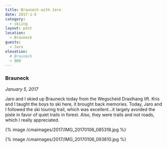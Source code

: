 ```yaml
---
title: Brauneck with Jaro
date: 2017-1-5
category:
  - skiing
layout: post
location:
  - Brauneck
guests:
  - Jaro
elevation:
  # Brauneck
  - 900
---
```


### Brauneck
_January 5, 2017_

Jaro and I skied up Brauneck today from the Wegscheid Draxlhang lift. Kris
and I taught the boys to ski here, it brought back memories. Today, Jaro
and I followed the ski touring trail, which was excellent...it largely
avoided the piste in favor of quiet trails in forest. Also, they were
trails and not roads, which I really appreciated.

{% image /cmaimages/2017/IMG_20170106_085318.jpg %}

{% image /cmaimages/2017/IMG_20170106_093610.jpg %}


